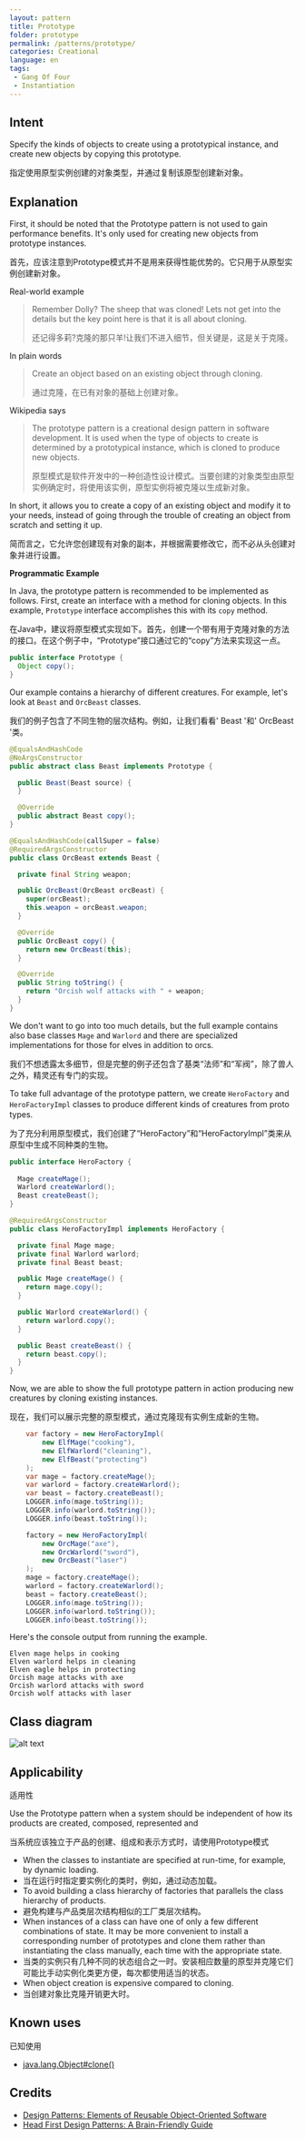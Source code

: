 ```yaml
---
layout: pattern
title: Prototype
folder: prototype
permalink: /patterns/prototype/
categories: Creational
language: en
tags: 
 - Gang Of Four
 - Instantiation
---
```


## Intent

Specify the kinds of objects to create using a prototypical instance, and create new objects by 
copying this prototype.

指定使用原型实例创建的对象类型，并通过复制该原型创建新对象。

## Explanation

First, it should be noted that the Prototype pattern is not used to gain performance benefits. It's only 
used for creating new objects from prototype instances.

首先，应该注意到Prototype模式并不是用来获得性能优势的。它只用于从原型实例创建新对象。

Real-world example

> Remember Dolly? The sheep that was cloned! Lets not get into the details but the key point here is 
> that it is all about cloning.
> 
> 还记得多莉?克隆的那只羊!让我们不进入细节，但关键是，这是关于克隆。

In plain words

> Create an object based on an existing object through cloning.
> 
> 通过克隆，在已有对象的基础上创建对象。

Wikipedia says

> The prototype pattern is a creational design pattern in software development. It is used when the 
> type of objects to create is determined by a prototypical instance, which is cloned to produce new 
> objects.
> 
> 原型模式是软件开发中的一种创造性设计模式。当要创建的对象类型由原型实例确定时，将使用该实例，原型实例将被克隆以生成新对象。

In short, it allows you to create a copy of an existing object and modify it to your needs, instead 
of going through the trouble of creating an object from scratch and setting it up.

简而言之，它允许您创建现有对象的副本，并根据需要修改它，而不必从头创建对象并进行设置。

**Programmatic Example**

In Java, the prototype pattern is recommended to be implemented as follows. First, create an
interface with a method for cloning objects. In this example, `Prototype` interface accomplishes
this with its `copy` method.

在Java中，建议将原型模式实现如下。首先，创建一个带有用于克隆对象的方法的接口。在这个例子中，“Prototype”接口通过它的“copy”方法来实现这一点。

```java
public interface Prototype {
  Object copy();
}
```

Our example contains a hierarchy of different creatures. For example, let's look at `Beast` and
`OrcBeast` classes.

我们的例子包含了不同生物的层次结构。例如，让我们看看' Beast '和' OrcBeast '类。

```java
@EqualsAndHashCode
@NoArgsConstructor
public abstract class Beast implements Prototype {

  public Beast(Beast source) {
  }

  @Override
  public abstract Beast copy();
}

@EqualsAndHashCode(callSuper = false)
@RequiredArgsConstructor
public class OrcBeast extends Beast {

  private final String weapon;

  public OrcBeast(OrcBeast orcBeast) {
    super(orcBeast);
    this.weapon = orcBeast.weapon;
  }

  @Override
  public OrcBeast copy() {
    return new OrcBeast(this);
  }

  @Override
  public String toString() {
    return "Orcish wolf attacks with " + weapon;
  }
}
```

We don't want to go into too much details, but the full example contains also base classes `Mage`
and `Warlord` and there are specialized implementations for those for elves in addition to orcs.

我们不想透露太多细节，但是完整的例子还包含了基类“法师”和“军阀”，除了兽人之外，精灵还有专门的实现。

To take full advantage of the prototype pattern, we create `HeroFactory` and `HeroFactoryImpl`
classes to produce different kinds of creatures from proto　types.

为了充分利用原型模式，我们创建了“HeroFactory”和“HeroFactoryImpl”类来从原型中生成不同种类的生物。

```java
public interface HeroFactory {
  
  Mage createMage();
  Warlord createWarlord();
  Beast createBeast();
}

@RequiredArgsConstructor
public class HeroFactoryImpl implements HeroFactory {

  private final Mage mage;
  private final Warlord warlord;
  private final Beast beast;

  public Mage createMage() {
    return mage.copy();
  }

  public Warlord createWarlord() {
    return warlord.copy();
  }

  public Beast createBeast() {
    return beast.copy();
  }
}
```

Now, we are able to show the full prototype pattern in action producing new creatures by cloning
existing instances.

现在，我们可以展示完整的原型模式，通过克隆现有实例生成新的生物。

```java
    var factory = new HeroFactoryImpl(
        new ElfMage("cooking"),
        new ElfWarlord("cleaning"),
        new ElfBeast("protecting")
    );
    var mage = factory.createMage();
    var warlord = factory.createWarlord();
    var beast = factory.createBeast();
    LOGGER.info(mage.toString());
    LOGGER.info(warlord.toString());
    LOGGER.info(beast.toString());

    factory = new HeroFactoryImpl(
        new OrcMage("axe"),
        new OrcWarlord("sword"),
        new OrcBeast("laser")
    );
    mage = factory.createMage();
    warlord = factory.createWarlord();
    beast = factory.createBeast();
    LOGGER.info(mage.toString());
    LOGGER.info(warlord.toString());
    LOGGER.info(beast.toString());
```

Here's the console output from running the example.

```
Elven mage helps in cooking
Elven warlord helps in cleaning
Elven eagle helps in protecting
Orcish mage attacks with axe
Orcish warlord attacks with sword
Orcish wolf attacks with laser
```

## Class diagram

![alt text](./etc/prototype.urm.png "Prototype pattern class diagram")

## Applicability
适用性

Use the Prototype pattern when a system should be independent of how its products are created, 
composed, represented and

当系统应该独立于产品的创建、组成和表示方式时，请使用Prototype模式

* When the classes to instantiate are specified at run-time, for example, by dynamic loading.
* 当在运行时指定要实例化的类时，例如，通过动态加载。
* To avoid building a class hierarchy of factories that parallels the class hierarchy of products.
* 避免构建与产品类层次结构相似的工厂类层次结构。
* When instances of a class can have one of only a few different combinations of state. It may be 
more convenient to install a corresponding number of prototypes and clone them rather than 
instantiating the class manually, each time with the appropriate state.
* 当类的实例只有几种不同的状态组合之一时。安装相应数量的原型并克隆它们可能比手动实例化类更方便，每次都使用适当的状态。
* When object creation is expensive compared to cloning.
* 当创建对象比克隆开销更大时。

## Known uses
已知使用

* [java.lang.Object#clone()](http://docs.oracle.com/javase/8/docs/api/java/lang/Object.html#clone%28%29)

## Credits

* [Design Patterns: Elements of Reusable Object-Oriented Software](https://www.amazon.com/gp/product/0201633612/ref=as_li_tl?ie=UTF8&camp=1789&creative=9325&creativeASIN=0201633612&linkCode=as2&tag=javadesignpat-20&linkId=675d49790ce11db99d90bde47f1aeb59)
* [Head First Design Patterns: A Brain-Friendly Guide](https://www.amazon.com/gp/product/0596007124/ref=as_li_tl?ie=UTF8&camp=1789&creative=9325&creativeASIN=0596007124&linkCode=as2&tag=javadesignpat-20&linkId=6b8b6eea86021af6c8e3cd3fc382cb5b)

